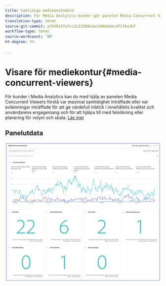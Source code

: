 ```yaml
---
title: Samtidiga medieanvändare
description: För Media Analytics-kunder gör panelen Media Concurrent Viewers det möjligt för dig att analysera samtidiga visningsprogram för att förstå var samtidiga topphändelser inträffade eller var avhopp inträffade.
translation-type: tm+mt
source-git-commit: a7938247a7cc3c23288e3ac5866ddecdf1f6a3bf
workflow-type: tm+mt
source-wordcount: '89'
ht-degree: 3%

---
```



# Visare för mediekontur{#media-concurrent-viewers}

För kunder i Media Analytics kan du med hjälp av panelen Media Concurrent Viewers förstå var maximal samtidighet inträffade eller var avlämningar inträffade för att ge värdefull inblick i innehållets kvalitet och användarens engagemang och för att hjälpa till med felsökning eller planering för volym och skala.  [Läs mer](https://docs.adobe.com/content/help/en/analytics/analyze/analysis-workspace/panels/media-concurrent-viewers.html)

## Panelutdata

![](assets/concurrent-viewers-output.png)

